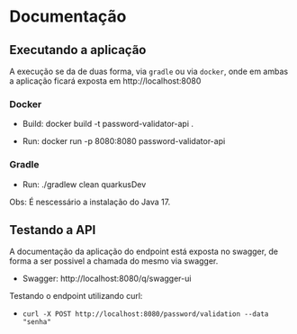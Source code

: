 # Documentação

## Executando a aplicação

A execução se da de duas forma, via `gradle` ou via `docker`, onde em ambas a aplicação ficará exposta em http://localhost:8080

### Docker

- Build:
  docker build -t password-validator-api .

- Run:
  docker run -p 8080:8080 password-validator-api

### Gradle

- Run:
  ./gradlew clean quarkusDev

Obs: É nescessário a instalação do Java 17.

## Testando a API

A documentação da aplicação do endpoint está exposta no swagger, de forma a ser possivel a chamada do mesmo via swagger.

- Swagger: http://localhost:8080/q/swagger-ui

Testando o endpoint utilizando curl:

- `curl -X POST http://localhost:8080/password/validation --data "senha"`
